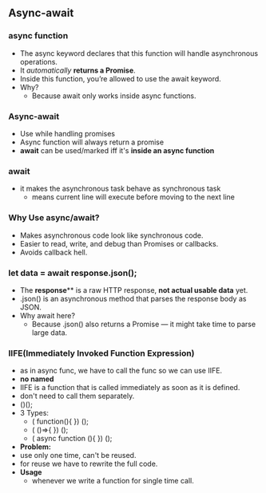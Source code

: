## Async-await
### async function
- The async keyword declares that this function will handle asynchronous operations.
- It *automatically* **returns a Promise**.
- Inside this function, you’re allowed to use the await keyword.
- Why?
  - Because await only works inside async functions.

### Async-await
- Use while handling promises
- Async function will always return a promise
- **await** can be used/marked iff it's **inside an async function**

### await
- it makes the asynchronous task behave as synchronous task
  - means current line will execute before moving to the next line 

### Why Use async/await?
- Makes asynchronous code look like synchronous code.
- Easier to read, write, and debug than Promises or callbacks.
- Avoids callback hell.

### let data = await response.json();
- The **response**** is a raw HTTP response, **not actual usable data** yet.
- .json() is an asynchronous method that parses the response body as JSON.
- Why await here?
  - Because .json() also returns a Promise — it might take time to parse large data.


### IIFE(Immediately Invoked Function Expression)
- as in async func, we have to call the func so we can use IIFE.
- **no named**
- IIFE is a function that is called immediately as soon as it is defined.
- don't need to call them separately.
- ()();
- 3 Types:
  - ( function(){  }) ();
  - ( ()=>{  }) ();
  - ( async function (){  }) ();
- **Problem:**
 - use only one time, can't be reused.
 - for reuse we have to rewrite the full code.
- **Usage**
  - whenever we write a function for single time call.
